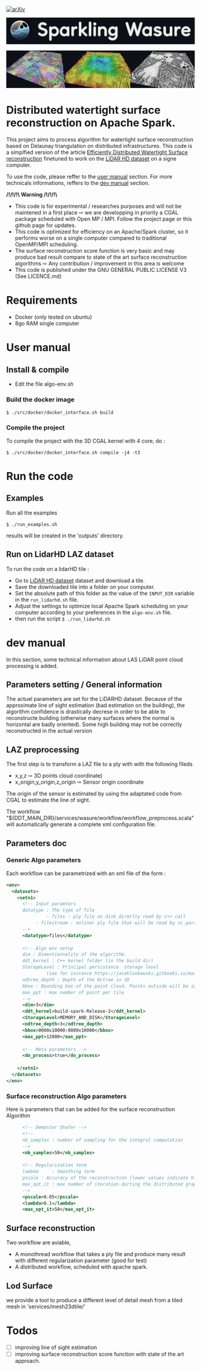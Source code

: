 [![arXiv](https://img.shields.io/badge/arXiv-Paper-<COLOR>.svg)](https://hal.science/hal-03380593/file/2021216131.pdf)

![logo](./doc/logo.jpeg)

![Example of the algorithm on the "chateau de versaille" LidarHD tile](./doc/header.jpeg)


# Distributed watertight surface reconstruction on Apache Spark. 

This project aims to process algorithm for watertight surface reconstruction based on Delaunay triangulation on distributed infrastructures.
This code is a simplfied version of the article  [Efficiently Distributed Watertight Surface reconstruction](https://lcaraffa.github.io/edwsr/)
finetuned to work on the [LiDAR HD dataset](https://geoservices.ign.fr/lidarhd) on a signe computer.

To use the code, please reffer to the [user manual](#user-manual) section.
For more technicals informations, reffers to the [dev manual](#dev-manual) section.

 **/!\/!\/!\   Warning /!\/!\/!\\**
- This code is for experimental / researches purposes and will not be maintened in a first place ⇨ we are  developping in priority a CGAL package scheduled with Open MP / MPI. Follow the project page or this github page for updates. 
- This code is optimized for efficiency on an Apache/Spark cluster, so it performs worse on a single computer compared to traditional OpenMP/MPI scheduling.
- The surface reconstruction score function is very basic and may produce bad result compare to state of the art surface reconstruction algorithms  ⇨  Any contribution / improvement in this area is welcome
- This code is published under the  GNU GENERAL PUBLIC LICENSE V3 (See LICENCE.md)

# Requirements 
- Docker (only tested on ubuntu)
- 8go RAM single computer

# User manual
## Install & compile 
- Edit the file algo-env.sh 
### Build the docker image
```console
$ ./src/docker/docker_interface.sh build
```

### Compile the project 
To compile the project with the 3D CGAL kernel with 4 core, do :

```console
$ ./src/docker/docker_interface.sh compile -j4 -t3
```

# Run the code
## Examples 
Run all the examples
```console
$ ./run_examples.sh

```
results will be created in the 'outputs' directory.


## Run on LidarHD LAZ dataset 
To run the code on a lidarHD tile : 
- Go to [LiDAR HD dataset](https://geoservices.ign.fr/lidarhd) dataset and download a tile.
- Save the downloaded tile into a folder on your computer.
- Set the absolute path of this folder as the value of the `INPUT_DIR` variable in the `run_lidarhd.sh` file.
- Adjust the settings to optimize local Apache Spark scheduling on your computer according to your preferences in the `algo-env.sh` file.
- then run the script `$ ./run_lidarhd.sh`

# dev manual
In this section, some technical information about LAS LiDAR point cloud processing is added.

## Parameters setting / General information
The actuel parameters are set for the LiDARHD dataset.
Because of the approximate line of sight estimation (bad estimation on the building), the algorithm confidence is drastically decrese in order to be able to reconstructe building (otherwise many surfaces where the normal is horizontal are badly oriented). Some high building may not be correctly reconstructed in the actual version


## LAZ preprocessing
The first step is to transform a LAZ file to a ply with with the following fileds
  - x,y,z ⇨ 3D points cloud coordinate) 
  - x_origin,y_origin,z_origin ⇨ Sensor origin coordinate

The origin of the sensor is estimated by using the adaptated code from CGAL to estimate the line of sight.

The workflow "${DDT_MAIN_DIR}/services/wasure/workflow/workflow_preprocess.scala"
will automatically generate a complete xml configuration file.

## Parameters doc 
### Generic Algo parameters
Each workflow can be parametrized with an xml file of the form :
```xml
<env>
  <datasets>
    <setn1>
      <!-- Input paramters 
      datatype : The type of file
      	       - files : ply file on disk direclty read by c++ call
	       - filestream : onliner ply file that will be read by sc.parallelize(...)
      -->
      <datatype>files</datatype>

      <!-- Algo env setup
      dim : Dimentionnality of the algorithm.
      ddt_kernel : C++ kernel folder (in the build dir)
      StorageLevel : Principal persistance  storage level 
      		   (see for instance https://jaceklaskowski.gitbooks.io/mastering-apache-spark/spark-rdd-caching.html)
      ndtree_depth ; Depth of the Octree in 3D
	  bbox : Bounding box of the point cloud. Points outside will be ignored
	  max_ppt : max number of point per tile
      -->
      <dim>3</dim>
      <ddt_kernel>build-spark-Release-2</ddt_kernel>
      <StorageLevel>MEMORY_AND_DISK</StorageLevel>
      <ndtree_depth>3</ndtree_depth>
      <bbox>0000x10000:0000x10000</bbox>
      <max_ppt>12000</max_ppt>

      <!-- Meta parameters -->
      <do_process>true</do_process>
      
    </setn1>
  </datasets>
</env>
```
### Surface reconstruction Algo parameters
Here is parameters that can be added for the surface reconstruction Algorithm
```xml
      <!-- Dempster Shafer -->
      <!-- 
	  nb_samples : number of sampling for the integral computation
	  -->
      <nb_samples>50</nb_samples>

      <!-- Regularization term
      lambda     : Smoothing term		 
	  pscale : Accuracy of the reconstruction (lower values indicate higher precision) 
      max_opt_it : max number of iteration durting the distributed graphcut
      -->
	  <pscale>0.05</pscale>
      <lambda>0.1</lambda>
      <max_opt_it>50</max_opt_it>

```



## Surface reconstruction
Two workflow are aviable,
- A monothread workflow that takes a ply file and produce
many result with different regularization parameter (good for test)
- A distributed workflow, scheduled with apache spark.

## Lod Surface
we provide a tool to produce a different level of detail mesh from a tiled mesh in  'services/mesh23dtile/'

# Todos
- ☐ improving line of sight estimation
- ☐ improving surface reconstruction score function with state of the art approach.
